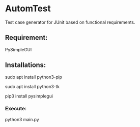 # AutomTest
Test case generator for JUnit based on functional requirements.

## Requirement:
PySimpleGUI

## Installations:
sudo apt install python3-pip

sudo apt install python3-tk

pip3 install pysimplegui

### Execute:
python3 main.py